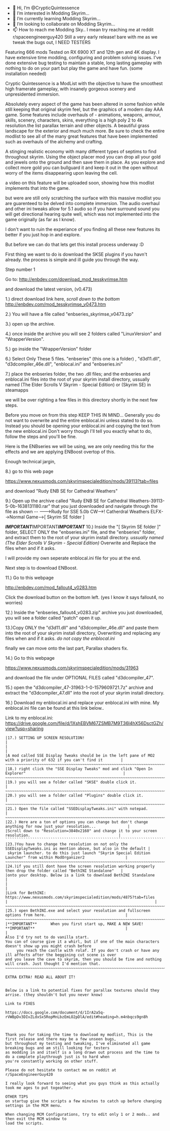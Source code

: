 - 👋 Hi, I’m @CrypticQuintessence
- 👀 I’m interested in Modding Skyrim...
- 🌱 I’m currently learning Modding Skyrim...
- 💞️ I’m looking to collaborate on Modding Skyrim...
- 📫 How to reach me Modding Sky.. I mean try reaching me at reddit r/spaceengineerguy420
Still a very early release! bare with me as we tweak the bugs out, I NEED TESTERS

Featuring 666 mods Tested on RX 6900 XT and 12th gen and 4K display. I have extensive time modding, 
configuring and problem solving issues. I've done extensive bug testing to maintain a stable, 
long lasting gameplay with nothing to do on your part but play the game and have fun.
 (some installation needed)

Cryptic Quintessence is a ModList with the objective to have the smoothest high framerate gameplay,
with insanely gorgeous scenery and unpresidented immersion.

Absolutely every aspect of the game has been altered in some fashion while still keeping that original skyrim feel,
 but the graphics of a modern day AAA game. Some features include overhauls of - animations, weapons, armour, skills, 
scenery, characters, skins, everything is a high poly 2 to 4k resolution.the list parallax terrain and other objects.
A beautiful grass landscape for the exterior and much much more. Be sure to check the entire modlist to see all 
of the many great features that have been implemented such as overhauls of the alchemy and crafting. 

A stinging realistic economy with many different types of septims to find throughout skyrim. 
Using the object placer mod you can drop all your gold and jewels onto the ground and then save
them in place. As you explore and collect more gold you can bullguard it and keep it out in the open
without worry of the items disappearing upon leaving the cell.

a video on this feature will be uploaded soon, showing how this modlist implements that into the game.

but were are still only scratching the surface with this massive modlist you are guarenteed to be delved 
into complete immersion. The audio overhaul and other ini tweaks allow for 5.1 audio so if you have surround
sound you will get directional hearing quite well, which was not implemented into the game originally (as far as I know).

I don't want to ruin the experiance of you finding all these new features its better if you just hop in and explore.

But before we can do that lets get this install process underway :D


First thing we want to do is download the SKSE plugins if you havn't already. the process is simple 
and ill guide you through the way.

Step number 1


Go to: http://enbdev.com/download_mod_tesskyrimse.htm

and download the latest version, (v0.473) 

1.) direct download link here, *scroll down to the bottom* 
http://enbdev.com/mod_tesskyrimse_v0473.htm

2.) You will have a file called "enbseries_skyrimse_v0473.zip"

3.) open up the archive.

4.) once inside the archive you will see 2 folders called "LinuxVersion" and "WrapperVersion".

5.) go inside the "WrapperVersion" folder 

6.) Select Only These 5 files. "enbseries" (this one is a folder) , "d3d11.dll", "d3dcompiler_46e.dll", "enblocal.ini"
and "enbseries.ini"

7.) place the enbseries folder, the two .dll files; and the enbseries and enblocal.ini files into the root of 
your skyrim install directory, 
ussually named (The Elder Scrolls V Skyrim - Special Edition) or (Skyrim SE) in steamapps


we will be over righting a few files in this directory shortly in the next few steps. 

Before you move on from this step KEEP THIS IN MIND...
Generally you do not want to overwrite and the entire enblocal.ini unless stated to do so.
Instead you should be opening your enblocal.ini and copying the text from the new enblocal.ini
Don't worry though I'll tell you exactly what to do, follow the steps and you'll be fine.

Here is the ENBseries we will be using, we are only needing this for the effects 
and we are applying ENBoost overtop of this.

Enough technical jargin,

8.) go to this web page

https://www.nexusmods.com/skyrimspecialedition/mods/39113?tab=files

 and download "Rudy ENB SE for Cathedral Weathers"

9.) Open up the archive called "Rudy ENB SE for Cathedral Weathers-39113-5-0b-1638131180.rar" 
that you just downloaded and navigate through the file as shown --
 --->Rudy for SSE 5.0b CW-->! Catherdral Weathers ELFX-->Normal Game-->[ Skyrim SE folder ]

***IMPORTANT***IMPORTANT***IMPORTANT***
10.) Inside the "[ Skyrim SE folder ]" folder, SELECT ONLY the "enbseries.ini" file, and the "enbseries" folder, 
and extract them to the root of your skyrim install directory.
 *ussually named (The Elder Scrolls V Skyrim - Special Edition)*
Overwrite and Replace the files when and if it asks.

I will provide my own seperate enblocal.ini file for you at the end.

Next step is to download ENBoost.

11.) Go to this webpage

 http://enbdev.com/mod_fallout4_v0283.htm

Click the download button on the bottom left. (yes I know it says fallout4, no worries)

12.) Inside the "enbseries_fallout4_v0283.zip" archive you just downloaded, 
you will see a folder called "patch" open it up.

13.)Copy ONLY the "d3d11.dll" and "d3dcompiler_46e.dll" and paste them into the root of your skyrim install directory,
Overwriting and replacing any files when and if it asks. *do not copy the enblocal.ini*

finally we can move onto the last part, Parallax shaders fix. 

14.) Go to this webpage

https://www.nexusmods.com/skyrimspecialedition/mods/31963

and download the file under OPTIONAL FILES called "d3dcompiler_47".

15.) open the "d3dcompiler_47-31963-1-0-1579609721.7z" archive and extract the 
"d3dcompiler_47.dll" into the root of your skyrim install directory.

16.)
Download my enblocal.ini and replace your enblocal.ini with mine.
My enblocal.ini file can be found at this link below..

Link to my enblocal.ini: https://drive.google.com/file/d/1XshEBVM67ZSMB7M9T36I4hX56DsctGZh/view?usp=sharing


~~~~~~~~~~~~~~~~~~~~~~~~~~~~~~~~~~~~~~~~~~~~~~~~~~~~~~~~~~~~~~~~~~~~~~~~~~~~~~~~~~~~~~~~~~~~~~~~~~~~~~~~~~~~~~~~~~~~~~
|17.) SETTING UP SCREEN RESOLUTION!                                                                                   |
|                                                                                                                     |
|A mod called SSE Display Tweaks should be in the left pane of MO2 with a priority of 632 if you can't find it        |
~~~~~~~~~~~~~~~~~~~~~~~~~~~~~~~~~~~~~~~~~~~~~~~~~~~~~~~~~~~~~~~~~~~~~~~~~~~~~~~~~~~~~~~~~~~~~~~~~~~~~~~~~~~~~~~~~~~~~~|
|18.) right click the "SSE Display Tweaks" mod and click "Open In Explorer"                                           |
~~~~~~~~~~~~~~~~~~~~~~~~~~~~~~~~~~~~~~~~~~~~~~~~~~~~~~~~~~~~~~~~~~~~~~~~~~~~~~~~~~~~~~~~~~~~~~~~~~~~~~~~~~~~~~~~~~~~~~|
|19.) you will see a folder called "SKSE" double click it.                                                            |
~~~~~~~~~~~~~~~~~~~~~~~~~~~~~~~~~~~~~~~~~~~~~~~~~~~~~~~~~~~~~~~~~~~~~~~~~~~~~~~~~~~~~~~~~~~~~~~~~~~~~~~~~~~~~~~~~~~~~~|
|20.) you will see a folder called "Plugins" double click it.                                                         |
~~~~~~~~~~~~~~~~~~~~~~~~~~~~~~~~~~~~~~~~~~~~~~~~~~~~~~~~~~~~~~~~~~~~~~~~~~~~~~~~~~~~~~~~~~~~~~~~~~~~~~~~~~~~~~~~~~~~~~|
|21.) Open the file called "SSEDisplayTweaks.ini" with notepad.                                                       |
~~~~~~~~~~~~~~~~~~~~~~~~~~~~~~~~~~~~~~~~~~~~~~~~~~~~~~~~~~~~~~~~~~~~~~~~~~~~~~~~~~~~~~~~~~~~~~~~~~~~~~~~~~~~~~~~~~~~~~|
|22.) Here are a ton of options you can change but don't change anything for now just your resolution...              |
|Scroll down to "Resolution=3840x2160" and change it to your screen resolution.                                       |
``````````````````````````````````````````````````````````````````````````````````````````````````````````````````````|
|23.)You have to change the resolution on not only the SSEDisplayTweaks.ini as mention above, but also in the default |
 skyrim launcher. to do this just launch "Skyrim Special Edition Launcher" from within ModOrganizer2                  |
~~~~~~~~~~~~~~~~~~~~~~~~~~~~~~~~~~~~~~~~~~~~~~~~~~~~~~~~~~~~~~~~~~~~~~~~~~~~~~~~~~~~~~~~~~~~~~~~~~~~~~~~~~~~~~~~~~~~~~|
|24.)if you still dont have the screen resolution working properly then drop the folder called "BethINI Standalone"   |
|onto your desktop. Below is a link to download BethINI Standalone                                                    |
|                                                                                                                     |
|Link for BethINI: https://www.nexusmods.com/skyrimspecialedition/mods/4875?tab=files                                 |                                                                 |
~~~~~~~~~~~~~~~~~~~~~~~~~~~~~~~~~~~~~~~~~~~~~~~~~~~~~~~~~~~~~~~~~~~~~~~~~~~~~~~~~~~~~~~~~~~~~~~~~~~~~~~~~~~~~~~~~~~~~~|
|25.) open BethINI.exe and select your resolution and fullscreen options from here.                                   |
~~~~~~~~~~~~~~~~~~~~~~~~~~~~~~~~~~~~~~~~~~~~~~~~~~~~~~~~~~~~~~~~~~~~~~~~~~~~~~~~~~~~~~~~~~~~~~~~~~~~~~~~~~~~~~~~~~~~~~|
|**IMPORTANT**      When you first start up, MAKE A NEW SAVE!    **IMPORTANT**                                        |
|                                       
Also I'd try not to do vanilla start.
You can of course give it a whirl, but if one of the main characters doesn't show up you might crash before 
     you reach the castle with rolaf. If you don't crash or have any ill affects after the beggining cut scene is over
and you leave the cave to skyrim, then you should be fine and nothing will crash. Just thought I'd mention that.
~~~~~~~~~~~~~~~~~~~~~~~~~~~~~~~~~~~~~~~~~~~~~~~~~~~~~~~~~~~~~~~~~~~~~~~~~~~~~~~~~~~~~~~~~~~~~~~~~~~~~~~~~~~~~~~~~~~~~~|

EXTRA EXTRA! READ ALL ABOUT IT!


Below is a link to potential fixes for parallax textures should they arrise. (they shouldn't but you never know)

Link to FIXES

https://docs.google.com/document/d/1IrA2a5q-rVWBpDv3DIvZLdxSx5RopMnLbzEmLO2pDlA/edit#heading=h.m4nbqcs9gn8h



Thank you for taking the time to download my modlist, This is the first release and there may be a few unseen bugs,
but throughout my testing and tweaking, I've eliminated all game breaking bugs and am still looking for testers
as modding in and itself is a long drawn out process and the time to do a complete playthrough just is to hard when 
you're constantly working on other stuff. 

Please do not hesitate to contact me on reddit at r/SpaceEngineerGuy420

I really look forward to seeing what you guys think as this actually took me ages to put togeather. 

OTHER TIPS
on startup give the scripts a few minutes to catch up before changing settings in the MCM menu.

When changing MCM Configurations, try to edit only 1 or 2 mods.. and then exit the MCM window to 
load the scripts.















